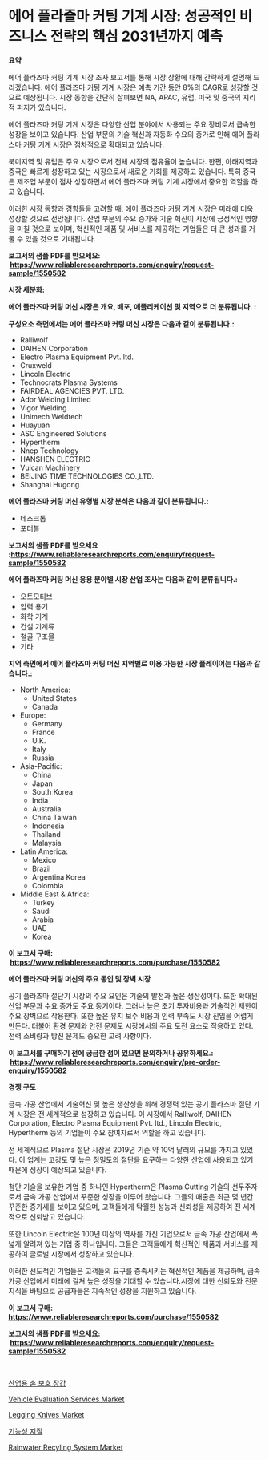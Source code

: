 <p><h1>에어 플라즐마 커팅 기계 시장: 성공적인 비즈니스 전략의 핵심 2031년까지 예측</h1></p><p><strong>요약</strong></p>
<p><p>에어 플라즈마 커팅 기계 시장 조사 보고서를 통해 시장 상황에 대해 간략하게 설명해 드리겠습니다. 에어 플라즈마 커팅 기계 시장은 예측 기간 동안 8%의 CAGR로 성장할 것으로 예상됩니다. 시장 동향을 간단히 살펴보면 NA, APAC, 유럽, 미국 및 중국의 지리적 퍼지가 있습니다.</p><p>에어 플라즈마 커팅 기계 시장은 다양한 산업 분야에서 사용되는 주요 장비로서 급속한 성장을 보이고 있습니다. 산업 부문의 기술 혁신과 자동화 수요의 증가로 인해 에어 플라스마 커팅 기계 시장은 점차적으로 확대되고 있습니다.</p><p>북미지역 및 유럽은 주요 시장으로서 전체 시장의 점유율이 높습니다. 한편, 아태지역과 중국은 빠르게 성장하고 있는 시장으로서 새로운 기회를 제공하고 있습니다. 특히 중국은 제조업 부문이 점차 성장하면서 에어 플라즈마 커팅 기계 시장에서 중요한 역할을 하고 있습니다.</p><p>이러한 시장 동향과 경향들을 고려할 때, 에어 플라즈마 커팅 기계 시장은 미래에 더욱 성장할 것으로 전망됩니다. 산업 부문의 수요 증가와 기술 혁신이 시장에 긍정적인 영향을 미칠 것으로 보이며, 혁신적인 제품 및 서비스를 제공하는 기업들은 더 큰 성과를 거둘 수 있을 것으로 기대됩니다.</p></p>
<p><strong>보고서의 샘플 PDF를 받으세요: &nbsp;<a href="https://www.reliableresearchreports.com/enquiry/request-sample/1550582">https://www.reliableresearchreports.com/enquiry/request-sample/1550582</a></strong></p>
<p><strong>시장 세분화:</strong></p>
<p><strong> 에어 플라즈마 커팅 머신 시장은 개요, 배포, 애플리케이션 및 지역으로 더 분류됩니다. :</strong></p>
<p><strong>구성요소 측면에서는 에어 플라즈마 커팅 머신 시장은 다음과 같이 분류됩니다.:</strong></p>
<p><ul><li>Ralliwolf</li><li>DAIHEN Corporation</li><li>Electro Plasma Equipment Pvt. ltd.</li><li>Cruxweld</li><li>Lincoln Electric</li><li>Technocrats Plasma Systems</li><li>FAIRDEAL AGENCIES PVT. LTD.</li><li>Ador Welding Limited</li><li>Vigor Welding</li><li>Unimech Weldtech</li><li>Huayuan</li><li>ASC Engineered Solutions</li><li>Hypertherm</li><li>Nnep Technology</li><li>HANSHEN ELECTRIC</li><li>Vulcan Machinery</li><li>BEIJING TIME TECHNOLOGIES CO.,LTD.</li><li>Shanghai Hugong</li></ul></p>
<p><strong> 에어 플라즈마 커팅 머신 유형별 시장 분석은 다음과 같이 분류됩니다.:</strong></p>
<p><ul><li>데스크톱</li><li>포터블</li></ul></p>
<p><strong>보고서의 샘플 PDF를 받으세요 :<a href="https://www.reliableresearchreports.com/enquiry/request-sample/1550582">https://www.reliableresearchreports.com/enquiry/request-sample/1550582</a></strong></p>
<p><strong> 에어 플라즈마 커팅 머신 응용 분야별 시장 산업 조사는 다음과 같이 분류됩니다.:</strong></p>
<p><ul><li>오토모티브</li><li>압력 용기</li><li>화학 기계</li><li>건설 기계류</li><li>철골 구조물</li><li>기타</li></ul></p>
<p><strong>지역 측면에서 에어 플라즈마 커팅 머신 지역별로 이용 가능한 시장 플레이어는 다음과 같습니다.:</strong></p>
<p><ul>
    <li>
        North America:
        <ul>
            <li>United States</li>
            <li>Canada</li>
        </ul>
    </li>
    <li>
        Europe:
        <ul>
            <li>Germany</li>
            <li>France</li>
            <li>U.K.</li>
            <li>Italy</li>
            <li>Russia</li>
        </ul>
    </li>
    <li>
        Asia-Pacific:
        <ul>
            <li>China</li>
            <li>Japan</li>
            <li>South Korea</li>
            <li>India</li>
            <li>Australia</li>
            <li>China Taiwan</li>
            <li>Indonesia</li>
            <li>Thailand</li>
            <li>Malaysia</li>
        </ul>
    </li>
    <li>
        Latin America:
        <ul>
            <li>Mexico</li>
            <li>Brazil</li>
            <li>Argentina Korea</li>
            <li>Colombia</li>
        </ul>
    </li>
    <li>
        Middle East & Africa:
        <ul>
            <li>Turkey</li>
            <li>Saudi</li>
            <li>Arabia</li>
            <li>UAE</li>
            <li>Korea</li>
        </ul>
    </li>
    </ul></p>
<p><strong>이 보고서 구매: &nbsp;<a href="https://www.reliableresearchreports.com/purchase/1550582">https://www.reliableresearchreports.com/purchase/1550582</a></strong></p>
<p><strong>에어 플라즈마 커팅 머신의 주요 동인 및 장벽 시장</strong></p>
<p><p>공기 플라즈마 절단기 시장의 주요 요인은 기술의 발전과 높은 생산성이다. 또한 확대된 산업 부문과 수요 증가도 주요 동기이다. 그러나 높은 초기 투자비용과 기술적인 제한이 주요 장벽으로 작용한다. 또한 높은 유지 보수 비용과 인력 부족도 시장 진입을 어렵게 만든다. 더불어 환경 문제와 안전 문제도 시장에서의 주요 도전 요소로 작용하고 있다. 전력 소비량과 방진 문제도 중요한 고려 사항이다.</p></p>
<p><strong>이 보고서를 구매하기 전에 궁금한 점이 있으면 문의하거나 공유하세요.: &nbsp;<a href="https://www.reliableresearchreports.com/enquiry/pre-order-enquiry/1550582">https://www.reliableresearchreports.com/enquiry/pre-order-enquiry/1550582</a></strong></p>
<p><strong>경쟁 구도</strong></p>
<p><p>금속 가공 산업에서 기술혁신 및 높은 생산성을 위해 경쟁력 있는 공기 플라스마 절단 기계 시장은 전 세계적으로 성장하고 있습니다. 이 시장에서 Ralliwolf, DAIHEN Corporation, Electro Plasma Equipment Pvt. ltd., Lincoln Electric, Hypertherm 등의 기업들이 주요 참여자로서 역할을 하고 있습니다.</p><p>전 세계적으로 Plasma 절단 시장은 2019년 기준 약 10억 달러의 규모를 가지고 있었다. 이 업계는 고강도 및 높은 정밀도의 절단을 요구하는 다양한 산업에 사용되고 있기 때문에 성장이 예상되고 있습니다.</p><p>첨단 기술을 보유한 기업 중 하나인 Hypertherm은 Plasma Cutting 기술의 선두주자로서 금속 가공 산업에서 꾸준한 성장을 이루어 왔습니다. 그들의 매출은 최근 몇 년간 꾸준한 증가세를 보이고 있으며, 고객들에게 탁월한 성능과 신뢰성을 제공하여 전 세계적으로 신뢰받고 있습니다.</p><p>또한 Lincoln Electric은 100년 이상의 역사를 가진 기업으로서 금속 가공 산업에서 폭넓게 알려져 있는 기업 중 하나입니다. 그들은 고객들에게 혁신적인 제품과 서비스를 제공하여 글로벌 시장에서 성장하고 있습니다.</p><p>이러한 선도적인 기업들은 고객들의 요구를 충족시키는 혁신적인 제품을 제공하며, 금속 가공 산업에서 미래에 걸쳐 높은 성장을 기대할 수 있습니다.시장에 대한 신뢰도와 전문지식을 바탕으로 공급자들은 지속적인 성장을 지원하고 있습니다.</p></p>
<p><strong>이 보고서 구매: &nbsp; <a href="https://www.reliableresearchreports.com/purchase/1550582">https://www.reliableresearchreports.com/purchase/1550582</a></strong></p>
<p><strong>보고서의 샘플 PDF를 받으세요: &nbsp;<a href="https://www.reliableresearchreports.com/enquiry/request-sample/1550582">https://www.reliableresearchreports.com/enquiry/request-sample/1550582</a></strong><strong></strong></p>
<p>&nbsp;</p>
<p><p><a href="https://github.com/lzrvbyqzftro57/Market-Research-Report-List-1/blob/main/44952406131.md">산업용 손 보호 장갑</a></p><p><a href="https://issuu.com/reportprime-2/docs/vehicle-evaluation-services-market-size-2030.pptx">Vehicle Evaluation Services Market</a></p><p><a href="https://github.com/provorikovar/Market-Research-Report-List-3/blob/main/legging-knives-market.md">Legging Knives Market</a></p><p><a href="https://github.com/vs019sa3m8x/Market-Research-Report-List-1/blob/main/37467856132.md">기능성 지질</a></p><p><a href="https://issuu.com/reportprime-2/docs/rainwater-recyling-system-market-size-2030.pptx">Rainwater Recyling System Market</a></p></p>